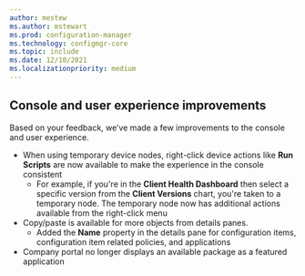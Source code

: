 ```yaml
---
author: mestew
ms.author: mstewart
ms.prod: configuration-manager
ms.technology: configmgr-core
ms.topic: include
ms.date: 12/10/2021
ms.localizationpriority: medium
---
```


## <a name="bkmk_ux"></a> Console and user experience improvements
<!--12726153-->
Based on your feedback, we’ve made a few improvements to the console and user experience.

- When using temporary device nodes, right-click device actions like **Run Scripts** are now available to make the experience in the console consistent
   - For example, if you're in the **Client Health Dashboard** then select a specific version from the **Client Versions** chart, you're taken to a temporary node. The temporary node now has additional actions available from the right-click menu
- Copy/paste is available for more objects from details panes.
   - Added the **Name** property in the details pane for configuration items, configuration item related policies, and applications
- Company portal no longer displays an available package as a featured application
